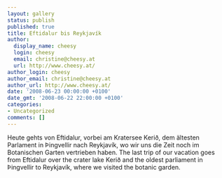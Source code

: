 ```yaml
---
layout: gallery
status: publish
published: true
title: Eftidalur bis Reykjavík
author:
  display_name: cheesy
  login: cheesy
  email: christine@cheesy.at
  url: http://www.cheesy.at/
author_login: cheesy
author_email: christine@cheesy.at
author_url: http://www.cheesy.at/
date: '2008-06-23 00:00:00 +0100'
date_gmt: '2008-06-22 22:00:00 +0100'
categories:
- Uncategorized
comments: []
---
```

<!--:de-->Heute gehts von Eftidalur, vorbei am Kratersee Kerið, dem ältesten Parlament in Þingvellir nach Reykjavík, wo wir uns die Zeit noch im Botanischen Garten vertrieben haben.
<!--:--><!--:en-->The last trip of our vacation goes from Eftidalur over the crater lake Kerið and the oldest parliament in Þingvellir to Reykjavík, where we visited the botanic garden.
<!--:-->
